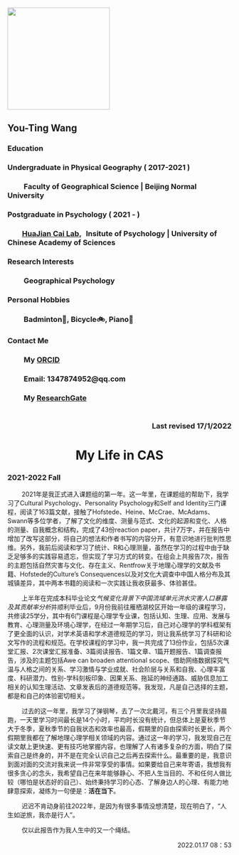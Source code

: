 <html>
<body>

	
<div class="con">
	<div class="b"><h3 align="left">&emsp;</h3>
	<h3 aligh=left><img src="https://mmbiz.qpic.cn/mmbiz_jpg/icPWTPhuwhKVrR2MU9ziafeLNkMSpibqAApbGzzoBJPWiaXwlvl4yN9LLOaJia9pO0kSXiarT6x6YY2ibPIGYufV9o6rw/640?wx_fmt=jpeg&tp=webp&wxfrom=5&wx_lazy=1&wx_co=1" width=230></h3>
	<h2 align="left">You-Ting Wang</h2>
	<h3><b>Education</b></h3>
	<h3 align="left">Undergraduate in Physical Geography ( 2017-2021 ) </h3>
	<h3 align="left">&emsp;&emsp; Faculty of Geographical Science | Beijing Normal University</h3>
	<h3 align="left">Postgraduate in Psychology ( 2021 - ) </h3>
	<h3 align="left">&emsp;&emsp;<a href="http://cai.psych.ac.cn:8081/home">HuaJian Cai Lab</a>, &thinsp; Insitute of Psychology | University of Chinese Academy of Sciences</h3> 
	<h3 align="left"></h3>
	<h3><b>Research Interests</b></h3>
	<h3 align="left">&emsp;&emsp; Geographical Psychology</h3>
	<h3 align="left"></p>
         	<h3><b>Personal Hobbies</b></h3>
	<h3 align="left">&emsp;&emsp; Badminton🏸, Bicycle🚲, Piano🎹</h3>
	<h3 align="left"></p>
	<h3><b>Contact Me</b></h3>
	<h3 align="left">&emsp;&emsp; My <a href="https://orcid.org/0000-0003-1238-5780">ORCID</a></h3>
	<h3 align="left">&emsp;&emsp; Email: 1347874952@qq.com</h3>
	<h3 align="left">&emsp;&emsp; My <a href="https://www.researchgate.net/profile/You-Ting-Wang?ev=hdr_xprf&_sg=O0KLg5brBOl-d_yrHX3lmepjeC4x0dBW-cqwtg8nES1wTa4TNrlV-j5NR9X01gvQy8wJQ9e5VrzTGyGDjWne-KvU/">ResearchGate</a><br><br></h3>
	<h3 align="right">Last revised 17/1/2022</h3>
	</div>
	<div class="a"><h1 align="center">My Life in CAS</h1>
	<h3>2021-2022 Fall</h3>
	<p>&emsp;&emsp; 2021年是我正式进入课题组的第一年。这一年里，在课题组的帮助下，我学习了Cultural Psychology、Personality Psychology和Self and Identity三门课程，阅读了163篇文献，接触了Hofstede、Heine、McCrae、McAdams、Swann等多位学者，了解了文化的维度、测量与范式、文化的起源和变化、人格的测量、自我概念和结构，完成了43份reaction paper，共计7万字，并在报告中增加了改写这部分，将自己的想法和作者书写的内容分开，有意识地进行批判性思维。另外，我前后阅读和学习了统计、R和心理测量，虽然在学习的过程中由于缺乏足够多的实践容易遗忘，但实现了学习方式的转变。在组会上共报告7次，报告的主题包括自然灾害与文化、存在主义、Rentfrow关于地理心理学的文献及书籍、Hofstede的Culture’s Consequences以及对文化大调查中中国人格分布及其城镇差异，其中两本书籍的阅读和一次实践让我收获最多、体验甚佳。</p>
	<p>&emsp;&emsp; 上半年在完成本科毕业论文<I>气候变化背景下中国流域单元洪水灾害人口暴露及其贡献率分析</I>并顺利毕业后，9月份我前往雁栖湖校区开始一年级的课程学习，共修读25学分，其中有6门课程是心理学专业课，包括认知、生理、应用、发展与教育、心理测量及环境心理学，在经过一年期学习后，自己对心理学的学科框架有了更全面的认识，对学术英语和学术道德规范的学习，则让我系统学习了科研和论文写作的流程和规范。在学校课程的学习中，我一共完成了13份作业，包括5次课堂汇报、2次课堂汇报准备、3篇阅读报告、1篇文章、1篇开题报告、1篇调查报告，涉及的主题包括Awe can broaden attentional scope、借助网络数据探究气温与人格之间的关系、学习激情与学业成就、社会阶层与关系和自我、心理丰富度、科研潜力、性别-学科刻板印象、因果关系、拖延的神经通路、威胁信息加工相关的认知生理活动、文章发表后的道德规范等。我发现，凡是自己选择的主题，都是和自己的体验密切相关。</p>
	<p>&emsp;&emsp; 过去的这一年里，我学习了弹钢琴，去了一次北戴河，有三个月里我坚持晨跑，一天里学习时间最长是14个小时，平均时长没有统计，但总体上是夏秋季节大于冬季，夏秋季节的自我状态和效率也最高，假期里的自由探索时长更长，两个假期里我都在了解地理心理学相关领域的内容。通过这一年的学习，我发现自己在读文献上更快速、更有技巧地掌握内容，也理解了人有诸多复杂的方面，明白了探索自己是终身的，并不是在完全认识自己之后再去探索什么。最重要的是，我意识到面对面的交流对我来说一件非常享受的事情。如果要给自己来年寄语，我想我有很多贪心的念头，我希望自己在来年能够静心、不把人生当目的、不和任何人做比较（哪怕是状态好的自己）、始终秉持学习的心态、了解身边人的心理、有能力地肆意探索，凝练为一句便是：<strong>活在当下</strong>。</p>
	<p>&emsp;&emsp; 迟迟不肯动身前往2022年，是因为有很多事情没想清楚，现在明白了，“人生如逆旅，我亦是行人”。</p>
	<p>&emsp;&emsp; 仅以此报告作为我人生中的又一个绳结。</p>
	<p align="right">2022.01.17 08：53</p>
	</div>
</div>
</body>
</html>
